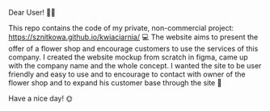 Dear User! 👋🏻

This repo contains the code of my private, non-commercial project: https://sznitkowa.github.io/kwiaciarnia/ 💻
The website aims to present the offer of a flower shop and encourage customers to use the services of this company.
I created the website mockup from scratch in figma, came up with the company name and the whole concept.
I wanted the site to be user friendly and easy to use and to encourage to contact with owner of the flower shop and to expand his customer base through the site 🌷

Have a nice day! 🌞
